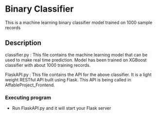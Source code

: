# Binary Classifier

This is a machine learning binary classifier model trained on 1000 sample records


## Description
classifier.py : This file contains the machine learning model that can be used to make real time prediction. 
Model has been trained on XGBoost classifier with about 1000 training records.

FlaskAPI.py : This file contains the API for the above classifier. It is a light weight RESTful API built using Flask. This API is being called in AffableProject_Frontend.

### Executing program

* Run FlaskAPI.py and it will start your Flask server
